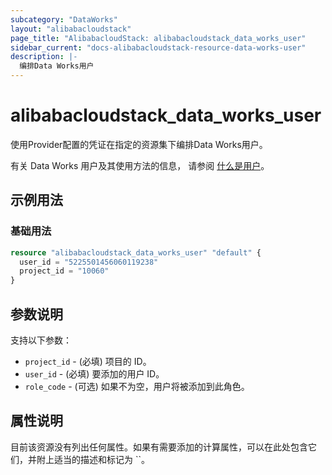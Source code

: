 ```yaml
---
subcategory: "DataWorks"
layout: "alibabacloudstack"
page_title: "AlibabacloudStack: alibabacloudstack_data_works_user"
sidebar_current: "docs-alibabacloudstack-resource-data-works-user"
description: |-
  编排Data Works用户
---
```


# alibabacloudstack_data_works_user

使用Provider配置的凭证在指定的资源集下编排Data Works用户。

有关 Data Works 用户及其使用方法的信息，
请参阅 [什么是用户](https://help.aliyun.com/apsara/enterprise/v_3_14_0_20210519/dide/enterprise-ascm-developer-guide/CreateProjectMember-1-2.html?spm=a2c4g.14484438.10001.561)。

## 示例用法

### 基础用法

```terraform
resource "alibabacloudstack_data_works_user" "default" {
  user_id = "5225501456060119238"
  project_id = "10060"
}
```

## 参数说明

支持以下参数：

* `project_id` - (必填) 项目的 ID。
* `user_id` - (必填) 要添加的用户 ID。
* `role_code` - (可选) 如果不为空，用户将被添加到此角色。 

## 属性说明

目前该资源没有列出任何属性。如果有需要添加的计算属性，可以在此处包含它们，并附上适当的描述和标记为 ``。